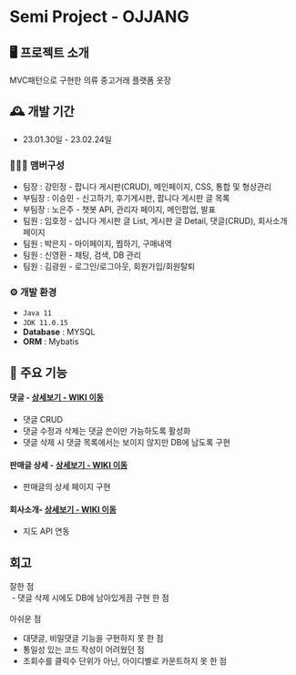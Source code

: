 # Semi Project - OJJANG

## 🖥️ 프로젝트 소개
MVC패턴으로 구현한 의류 중고거래 플랫폼 옷장
<br>

## 🕰️ 개발 기간
* 23.01.30일 - 23.02.24일

### 🧑‍🤝‍🧑 맴버구성
 - 팀장  : 강민정 - 팝니다 게시판(CRUD), 메인페이지, CSS, 통합 및 형상관리
 - 부팀장 : 이승민 - 신고하기, 후기게시판, 팝니다 게시판 글 목록
 - 부팀장 : 노은주 - 챗봇 API, 관리자 페이지, 메인팝업, 발표
 - 팀원 : 임호정 - 삽니다 게시판 글 List, 게시판 글 Detail, 댓글(CRUD), 회사소개 페이지
 - 팀원 : 박은지 - 마이페이지, 찜하기, 구매내역
 - 팀원 : 신영환 - 채팅, 검색, DB 관리
 - 팀원 : 김광원 - 로그인/로그아웃, 회원가입/회원탈퇴

### ⚙️ 개발 환경
- `Java 11`
- `JDK 11.0.15`
- **Database** : MYSQL
- **ORM** : Mybatis

## 📌 주요 기능
#### 댓글 - <a href="" >상세보기 - WIKI 이동</a>
- 댓글 CRUD
- 댓글 수정과 삭제는 댓글 쓴이만 가능하도록 활성화
- 댓글 삭제 시 댓글 목록에서는 보이지 않지만 DB에 남도록 구현
#### 판매글 상세 - <a href="" >상세보기 - WIKI 이동</a>
- 판매글의 상세 페이지 구현
#### 회사소개- <a href="" >상세보기 - WIKI 이동</a>
- 지도 API 연동

## 회고
잘한 점 <br>
 - 댓글 삭제 시에도 DB에 남아있게끔 구현 한 점<br>
<br>
아쉬운 점 <br>
 - 대댓글, 비밀댓글 기능을 구현하지 못 한 점<br>
 - 통일성 있는 코드 작성이 어려웠던 점<br>
 - 조회수를 클릭수 단위가 아닌, 아이디별로 카운트하지 못 한 점<br>
